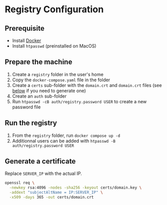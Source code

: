 # Registry Configuration

## Prerequisite

- Install [Docker](https://www.docker.com/)
- Install `htpasswd` (preinstalled on MacOS)

## Prepare the machine

1. Create a `registry` folder in the user's home
2. Copy the `docker-compose.yaml` file in the folder
3. Create a `certs` sub-folder with the `domain.crt` and `domain.crt` files (see [below](#generate-a-certificate) if you need to generate one)
4. Create an `auth` sub-folder
5. Run `htpasswd -cB auth/registry.password USER` to create a new password file

## Run the registry

1. From the `registry` folder, run `docker compose up -d`
2. Additionnal users can be added with `htpasswd -B auth/registry.password USER`

## Generate a certificate

Replace `SERVER_IP` with the actual IP.

```sh
openssl req \
  -newkey rsa:4096 -nodes -sha256 -keyout certs/domain.key \
  -addext "subjectAltName = IP:SERVER_IP" \
  -x509 -days 365 -out certs/domain.crt
```
